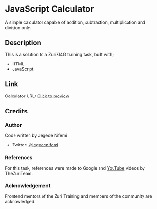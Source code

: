 # JavaScript Calculator
A simple calculator capable of addition, subtraction, multiplication and division only.

## Description 
This is a solution to a ZuriXI4G training task, built with;
* HTML
* JavaScript

## Link
Calculator URL: [Click to preview](https://jegedenifemi.github.io/First-JavaScript/)

## Credits

### Author
Code written by
Jegede Nifemi
* Twitter:  [@jegedenifemi](twitter.com/jegedenifemi)

### References 
For this task, references were made to Google and [YouTube](youtube.com) videos by TheZuriTeam.

### Acknowledgement 
Frontend mentors of the Zuri Training and members of the community are acknowledged.
